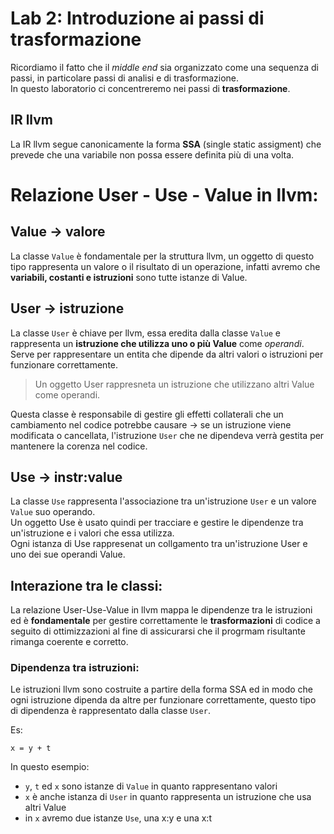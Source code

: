 # Lab 2: Introduzione ai passi di trasformazione

Ricordiamo il fatto che il _middle end_ sia organizzato come una sequenza di passi, in particolare passi di analisi e di trasformazione.  
In questo laboratorio ci concentreremo nei passi di **trasformazione**.

## IR llvm

La IR llvm segue canonicamente la forma **SSA** (single static assigment) che prevede che una variabile non possa essere definita più di una volta.

# Relazione User - Use - Value in llvm:

## Value $\rightarrow$ valore

La classe `Value` è fondamentale per la struttura llvm, un oggetto di questo tipo rappresenta un valore o il risultato di un operazione, infatti avremo che **variabili, costanti e istruzioni** sono tutte istanze di Value.

## User $\rightarrow$ istruzione

La classe `User` è chiave per llvm, essa eredita dalla classe `Value` e rappresenta un **istruzione che utilizza uno o più Value** come _operandi_.
Serve per rappresentare un entita che dipende da altri valori o istruzioni per funzionare correttamente.

> Un oggetto User rappresneta un istruzione che utilizzano altri Value come operandi.

Questa classe è responsabile di gestire gli effetti collaterali che un cambiamento nel codice potrebbe causare $\rightarrow$ se un istruzione viene modificata o cancellata, l'istruzione `User` che ne dipendeva verrà gestita per mantenere la corenza nel codice.

## Use $\rightarrow$ instr:value

La classe `Use` rappresenta l'associazione tra un'istruzione `User` e un valore `Value` suo operando.  
Un oggetto Use è usato quindi per tracciare e gestire le dipendenze tra un'istruzione e i valori che essa utilizza.  
Ogni istanza di Use rappresenat un collgamento tra un'istruzione User e uno dei sue operandi Value.

## Interazione tra le classi:

La relazione User-Use-Value in llvm mappa le dipendenze tra le istruzioni ed è **fondamentale** per gestire correttamente le **trasformazioni** di codice a seguito di ottimizzazioni al fine di assicurarsi che il progrmam risultante rimanga coerente e corretto.

### Dipendenza tra istruzioni:

Le istruzioni llvm sono costruite a partire della forma SSA ed in modo che ogni istruzione dipenda da altre per funzionare correttamente, questo tipo di dipendenza è rappresentato dalla classe `User`.

Es:

```
x = y + t
```

In questo esempio:

- `y`, `t` ed `x` sono istanze di `Value` in quanto rappresentano valori
- `x` è anche istanza di `User` in quanto rappresenta un istruzione che usa altri Value
- in `x` avremo due istanze `Use`, una x:y e una x:t
